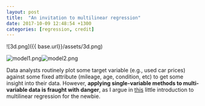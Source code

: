 ```yaml
---
layout: post
title:  "An invitation to multilinear regression"
date: 2017-10-09 12:48:54 +1300
categories: [regression, credit]
---
```


![3d.png]({{ base.url}}/assets/3d.png)

![model1.png]({{base.url}}/assets/model1.png)![model2.png]({{base.url}}/assets/model2.png)

Data analysts routinely plot some target variable (e.g.,
used car prices) against some fixed attribute (mileage, age,
condition, etc) to get some insight into their data. However, **applying
single-variable methods to multi-variable data is fraught with
danger**, as I argue in
[this](https://rawgit.com/ablaom/MultiLinearIntro/master/multi.pdf)
little introduction to multilinear regression for the newbie.
